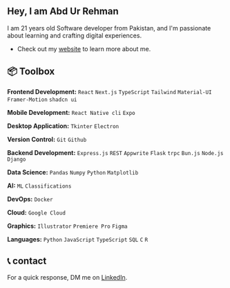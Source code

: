 ## Hey, I am Abd Ur Rehman

I am 21 years old Software developer from Pakistan, and I'm passionate about learning and crafting digital experiences.

- Check out my [website](https://single-page-portfolio-ochre.vercel.app/) to learn more about me.

## 📦 Toolbox

**Frontend Development:** `React` `Next.js` `TypeScript` `Tailwind` `Material-UI` `Framer-Motion` `shadcn ui` 

**Mobile Development:** `React Native cli` `Expo` 

**Desktop Application:** `Tkinter` `Electron` 
 
**Version Control:** `Git` `Github`

**Backend Development:** `Express.js` `REST` `Appwrite` `Flask` `trpc` `Bun.js` `Node.js` `Django`

**Data Science:** `Pandas` `Numpy` `Python` `Matplotlib` 

**AI:** `ML` `Classifications`

**DevOps:** `Docker`

**Cloud:** `Google Cloud`

**Graphics:** `Illustrator` `Premiere Pro` `Figma`

**Languages:** `Python` `JavaScript` `TypeScript` `SQL` `C` `R`

## 📞 contact

For a quick response, DM me on [LinkedIn](https://www.linkedin.com/in/abd-ur-rehman-khan-555a50247).

